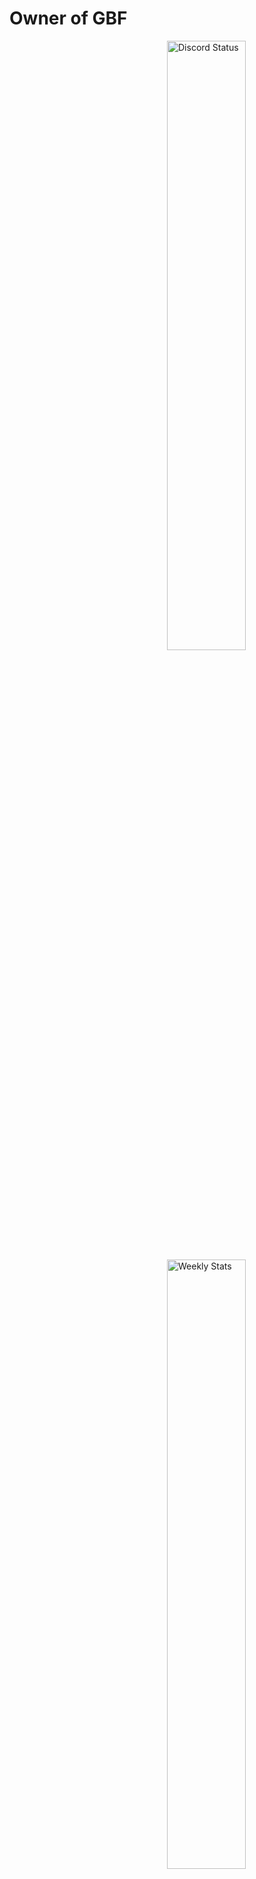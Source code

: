 # Owner of GBF 

<a href="https://discord.com/users/333644367539470337" target="_blank">
    <img width="50%" align="right" alt="Discord Status" src="https://lanyard.cnrad.dev/api/333644367539470337?bg=1f1f1f&borderRadius=5px">
</a>
<a href="https://wakatime.com/@Crawl" target="_blank">
    <img width="50%" align="right" alt="Weekly Stats" src="https://github-readme-stats.vercel.app/api/wakatime?username=depressedbunnys&border_radius=5px&theme=dark&bg_color=1f1f1f&border_color=1f1f1f&icon_color=58a6ff&show_icons=true&disable_animations=true&custom_title=Weekly%20Stats">
</a>
